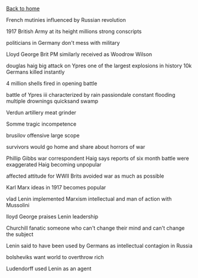 [Back to home](../README.md)

French mutinies influenced by Russian
revolution

1917 British Army at its height 
millions strong 
conscripts 

politicians in Germany don't mess with 
military 

Lloyd George Brit PM similarly received 
as Woodrow Wilson 

douglas haig big attack on Ypres
one of the largest explosions in history 
10k Germans killed instantly 

4 million shells fired in opening battle 

battle of Ypres iii characterized by rain 
passiondale 
constant flooding
multiple drownings 
quicksand swamp 

Verdun artillery meat grinder 

Somme tragic incompetence 

brusilov offensive large scope 

survivors would go home 
and share about horrors of war

Phillip Gibbs war correspondent
Haig says reports of six month
 battle were exaggerated
Haig becoming unpopular 

affected attitude for WWII 
Brits avoided war as much as possible 

Karl Marx ideas in 1917 becomes popular 

vlad Lenin implemented Marxism 
intellectual and man of action 
with Mussolini

lloyd George praises Lenin leadership 

Churchill fanatic someone who can't change their mind and 
can't change the subject 

Lenin said to have been used by Germans 
as intellectual contagion in Russia 

bolsheviks want world to overthrow rich 

Ludendorff used Lenin as an agent  
